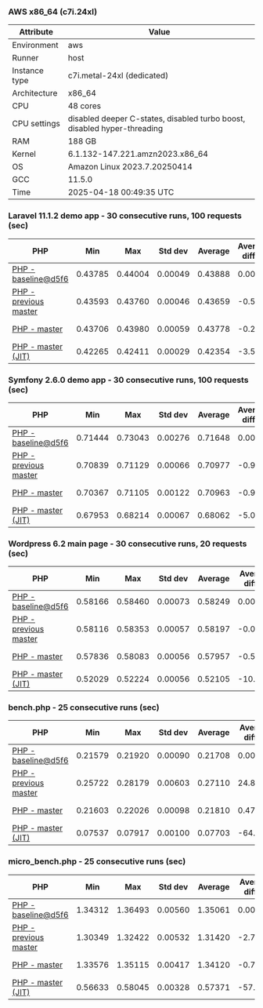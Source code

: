 ### AWS x86_64 (c7i.24xl)

|  Attribute    |     Value      |
|---------------|----------------|
| Environment   |aws|
| Runner        |host|
| Instance type |c7i.metal-24xl (dedicated)|
| Architecture  |x86_64
| CPU           |48 cores|
| CPU settings  |disabled deeper C-states, disabled turbo boost, disabled hyper-threading|
| RAM           |188 GB|
| Kernel        |6.1.132-147.221.amzn2023.x86_64|
| OS            |Amazon Linux 2023.7.20250414|
| GCC           |11.5.0|
| Time          |2025-04-18 00:49:35 UTC|

### Laravel 11.1.2 demo app - 30 consecutive runs, 100 requests (sec)

|     PHP     |     Min     |     Max     |    Std dev   |   Average  |  Average diff % |   Median   | Median diff % |     Memory    |
|-------------|-------------|-------------|--------------|------------|-----------------|------------|---------------|---------------|
|[PHP - baseline@d5f6](https://github.com/php/php-src/commit/d5f6e56610)|0.43785|0.44004|0.00049|0.43888|0.00%|0.43883|0.00%|41.84 MB|
|[PHP - previous master](https://github.com/php/php-src/commit/87499e44f2)|0.43593|0.43760|0.00046|0.43659|-0.52%|0.43649|-0.53%|41.96 MB|
|[PHP - master](https://github.com/php/php-src/commit/8376904aeb)|0.43706|0.43980|0.00059|0.43778|-0.25%|0.43768|-0.26%|41.96 MB|
|[PHP - master (JIT)](https://github.com/php/php-src/commit/8376904aeb)|0.42265|0.42411|0.00029|0.42354|-3.50%|0.42351|-3.49%|50.85 MB|

### Symfony 2.6.0 demo app - 30 consecutive runs, 100 requests (sec)

|     PHP     |     Min     |     Max     |    Std dev   |   Average  |  Average diff % |   Median   | Median diff % |     Memory    |
|-------------|-------------|-------------|--------------|------------|-----------------|------------|---------------|---------------|
|[PHP - baseline@d5f6](https://github.com/php/php-src/commit/d5f6e56610)|0.71444|0.73043|0.00276|0.71648|0.00%|0.71582|0.00%|37.50 MB|
|[PHP - previous master](https://github.com/php/php-src/commit/87499e44f2)|0.70839|0.71129|0.00066|0.70977|-0.94%|0.70966|-0.86%|37.63 MB|
|[PHP - master](https://github.com/php/php-src/commit/8376904aeb)|0.70367|0.71105|0.00122|0.70963|-0.96%|0.70973|-0.85%|37.63 MB|
|[PHP - master (JIT)](https://github.com/php/php-src/commit/8376904aeb)|0.67953|0.68214|0.00067|0.68062|-5.01%|0.68046|-4.94%|44.60 MB|

### Wordpress 6.2 main page - 30 consecutive runs, 20 requests (sec)

|     PHP     |     Min     |     Max     |    Std dev   |   Average  |  Average diff % |   Median   | Median diff % |     Memory    |
|-------------|-------------|-------------|--------------|------------|-----------------|------------|---------------|---------------|
|[PHP - baseline@d5f6](https://github.com/php/php-src/commit/d5f6e56610)|0.58166|0.58460|0.00073|0.58249|0.00%|0.58224|0.00%|43.05 MB|
|[PHP - previous master](https://github.com/php/php-src/commit/87499e44f2)|0.58116|0.58353|0.00057|0.58197|-0.09%|0.58181|-0.07%|43.03 MB|
|[PHP - master](https://github.com/php/php-src/commit/8376904aeb)|0.57836|0.58083|0.00056|0.57957|-0.50%|0.57948|-0.47%|43.03 MB|
|[PHP - master (JIT)](https://github.com/php/php-src/commit/8376904aeb)|0.52029|0.52224|0.00056|0.52105|-10.55%|0.52092|-10.53%|62.14 MB|

### bench.php - 25 consecutive runs (sec)

|     PHP     |     Min     |     Max     |    Std dev   |   Average  |  Average diff % |   Median   | Median diff % |     Memory    |
|-------------|-------------|-------------|--------------|------------|-----------------|------------|---------------|---------------|
|[PHP - baseline@d5f6](https://github.com/php/php-src/commit/d5f6e56610)|0.21579|0.21920|0.00090|0.21708|0.00%|0.21694|0.00%|26.22 MB|
|[PHP - previous master](https://github.com/php/php-src/commit/87499e44f2)|0.25722|0.28179|0.00603|0.27110|24.88%|0.27076|24.81%|26.24 MB|
|[PHP - master](https://github.com/php/php-src/commit/8376904aeb)|0.21603|0.22026|0.00098|0.21810|0.47%|0.21807|0.52%|26.24 MB|
|[PHP - master (JIT)](https://github.com/php/php-src/commit/8376904aeb)|0.07537|0.07917|0.00100|0.07703|-64.52%|0.07681|-64.59%|27.40 MB|

### micro_bench.php - 25 consecutive runs (sec)

|     PHP     |     Min     |     Max     |    Std dev   |   Average  |  Average diff % |   Median   | Median diff % |     Memory    |
|-------------|-------------|-------------|--------------|------------|-----------------|------------|---------------|---------------|
|[PHP - baseline@d5f6](https://github.com/php/php-src/commit/d5f6e56610)|1.34312|1.36493|0.00560|1.35061|0.00%|1.34924|0.00%|20.48 MB|
|[PHP - previous master](https://github.com/php/php-src/commit/87499e44f2)|1.30349|1.32422|0.00532|1.31420|-2.70%|1.31429|-2.59%|20.50 MB|
|[PHP - master](https://github.com/php/php-src/commit/8376904aeb)|1.33576|1.35115|0.00417|1.34120|-0.70%|1.34048|-0.65%|20.50 MB|
|[PHP - master (JIT)](https://github.com/php/php-src/commit/8376904aeb)|0.56633|0.58045|0.00328|0.57371|-57.52%|0.57355|-57.49%|21.82 MB|
